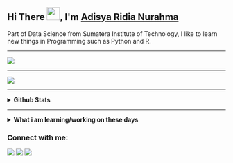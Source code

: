 ## Hi There <img src="https://raw.githubusercontent.com/iampavangandhi/iampavangandhi/master/gifs/Hi.gif" width="30px">, I'm [Adisya Ridia Nurahma](https://github.com/Adisya056/)
Part of Data Science from Sumatera Institute of Technology, I like to learn new things in Programming such as Python and R.

---

<img src="https://media.giphy.com/media/u1WhXLjwgcXpHJBMRM/giphy.gif"/>

---

<a href="https://github.com/Adisya023/Tugas_PBF_120450056_Adisya Ridia Nurahma/">
  <img align="center" src="https://github-readme-stats.vercel.app/api/pin/?username=Adisya056&repo=Tugas_PBF_120450056_Adisya Ridia Nurahma&theme=vue-dark" />
</a>

---

<details>	
  <summary><b> Github Stats</b></summary>
<img height="180em" src="https://github-readme-stats.vercel.app/api?username=arianza1210&show_icons=true&theme=calm&hide_border=true" />
<img height="180em" src="https://github-readme-stats.vercel.app/api/top-langs/?username=arianza1210&layout=compact&theme=calm&hide_border=true"/>
</details>

---

<details>
 <summary><b>What i am learning/working on these days</b></summary>
    - 🔭 I’m currently studying python</br>
    - 🌱 I’m currently learning R</br>
    - 🤔 I’m looking for help with master of programming. hehe </br> 
    - 📫 How to reach me: <a href="mailto:adisyaridia.com">Email me!</a>  </br>
</details>


### Connect with me:
<p>
    <a href="https://instagram.com/adisyar_" target="blank"><img src="https://img.shields.io/twitter/url?label=adisyar_&logo=Instagram&style=social&url=https%3A%2F%2Finstagram.com%2Fadisyar_" /></a>
    <a href="https://twitter.com/Bedoos023" target="blank"><img src="https://img.shields.io/twitter/url?label=Bedoos023&style=social&url=https%3A%2F%2Ftwitter.com%2FBedoos023" /></a>
    <a href="https://web.facebook.com/AdisyaRidiaNurahma" target="blank"><img src="https://img.shields.io/twitter/url?label=Adisya%20Ridia%20Nurahma&logo=facebook&style=social&url=https%3A%2F%2Fweb.facebook.com%2FAdisyaRidiaNurahma" /></a> 

</p>
